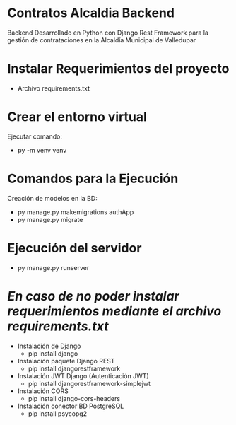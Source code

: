 # Contratos Alcaldia Backend
Backend Desarrollado en Python con Django Rest Framework para la gestión de contrataciones en la Alcaldía Municipal de Valledupar

# Instalar Requerimientos del proyecto
- Archivo requirements.txt

# Crear el entorno virtual
Ejecutar comando:
- py -m venv venv

# Comandos para la Ejecución
Creación de modelos en la BD:
- py manage.py makemigrations authApp
- py manage.py migrate

# Ejecución del servidor
- py manage.py runserver

# *En caso de no poder instalar requerimientos mediante el archivo requirements.txt*
- Instalación de Django
  - pip install django
- Instalación paquete Django REST
  - pip install djangorestframework
- Instalación JWT Django (Autenticación JWT)
  - pip install djangorestframework-simplejwt
- Instalación CORS
  - pip install django-cors-headers
- Instalación conector BD PostgreSQL
  - pip install psycopg2